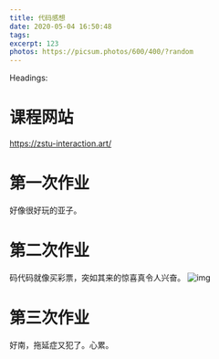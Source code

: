 ```yaml
---
title: 代码感想
date: 2020-05-04 16:50:48
tags:
excerpt: 123
photos: https://picsum.photos/600/400/?random
---
```

Headings:
# 课程网站
  <https://zstu-interaction.art/>
# 第一次作业
  好像很好玩的亚子。
# 第二次作业
  码代码就像买彩票，突如其来的惊喜真令人兴奋。
  ![img](https://picsum.photos/600/400/?random)
# 第三次作业
  好南，拖延症又犯了。心累。
  